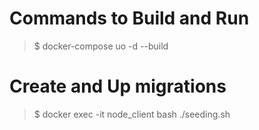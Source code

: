 # Commands to Build and Run
> $ docker-compose uo -d --build

# Create and Up migrations
> $ docker exec -it node_client bash ./seeding.sh